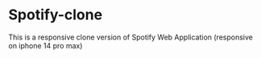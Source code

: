 # Spotify-clone
This is a responsive clone version of Spotify Web Application (responsive on iphone 14 pro max)
